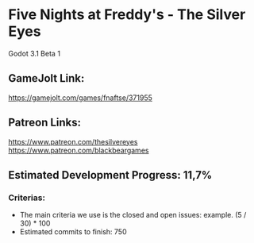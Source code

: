# Five Nights at Freddy's - The Silver Eyes

Godot 3.1 Beta 1

## GameJolt Link:

https://gamejolt.com/games/fnaftse/371955

## Patreon Links:

https://www.patreon.com/thesilvereyes
https://www.patreon.com/blackbeargames

## Estimated Development Progress: 11,7%

### Criterias:

- The main criteria we use is the closed and open issues: example. (5 / 30) * 100
- Estimated commits to finish: 750
